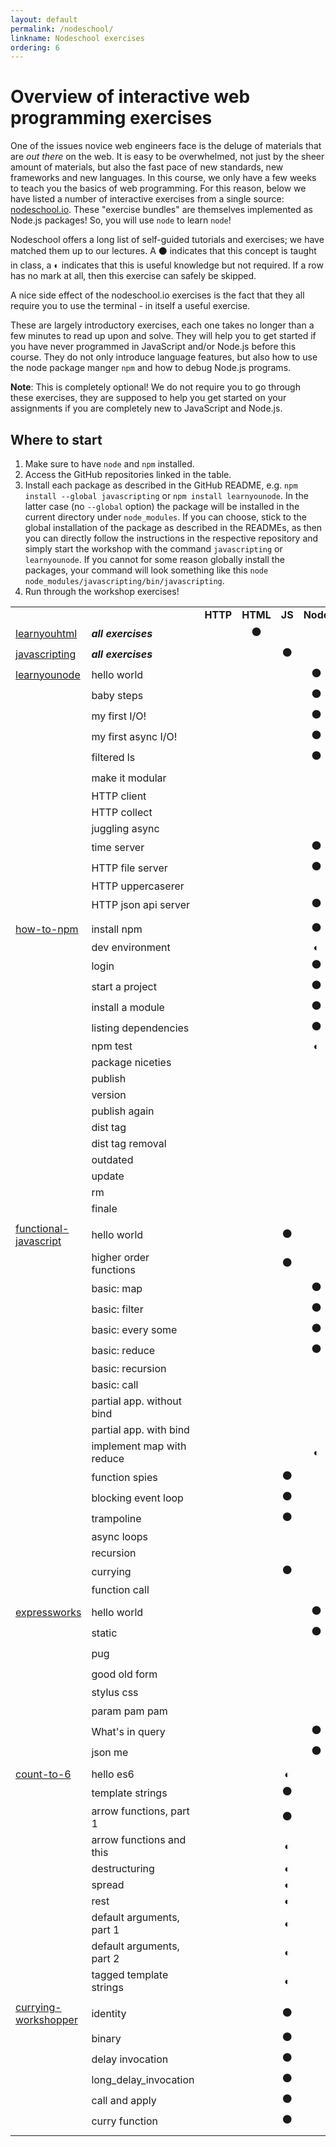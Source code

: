 ```yaml
---
layout: default
permalink: /nodeschool/
linkname: Nodeschool exercises
ordering: 6
---
```


# Overview of interactive web programming exercises

One of the issues novice web engineers face is the deluge of materials that are *out there* on the web. It is easy to be overwhelmed, not just by the sheer amount of materials, but also the fast pace of new standards, new frameworks and new languages. In this course, we only have a few weeks to teach you the basics of web programming. For this reason, below we have listed a number of interactive exercises from a single source: [nodeschool.io](https://nodeschool.io/). These "exercise bundles" are themselves implemented as Node.js packages! So, you will use `node` to learn `node`!

Nodeschool offers a long list of self-guided tutorials and exercises; we have matched them up to our lectures. A ⚫ indicates that this concept is taught in class, a ◐ indicates that this is useful knowledge but not required. If a row has no mark at all, then this exercise can safely be skipped.

A nice side effect of the nodeschool.io exercises is the fact that they all require you to use the terminal - in itself a useful exercise.

These are largely introductory exercises, each one takes no longer than a few minutes to read up upon and solve. They will help you to get started if you have never programmed in JavaScript and/or Node.js before this course. They do not only introduce language features, but also how to use the node package manger `npm` and how to debug Node.js programs.

**Note**: This is completely optional! We do not require you to go through these exercises, they are supposed to help you get started on your assignments if you are completely new to JavaScript and Node.js.


## Where to start

1. Make sure to have `node` and `npm` installed.
2. Access the GitHub repositories linked in the table.
3. Install each package as described in the GitHub README, e.g. `npm install --global javascripting` or `npm install learnyounode`. In the latter case (no `--global` option) the package will be installed in the current directory under `node_modules`. If you can choose, stick to the global installation of the package as described in the READMEs, as then you can directly follow the instructions in the respective repository and simply start the workshop with the command `javascripting` or `learnyounode`. If you cannot for some reason globally install the packages, your command will look something like this `node node_modules/javascripting/bin/javascripting`.
4. Run through the workshop exercises!

|                       |                           |        |         |              |           |       |              |                      |
|-----------------------|---------------------------|:--------:|:---------:|:--------------:|:-----------:|:-------:|:--------------:|:----------------------:|
|                       |                           | **HTTP** | **HTML** | **JS** | **Node** | **CSS** | **Node2** | **Sessions** |
| [learnyouhtml](https://github.com/denysdovhan/learnyouhtml)         | **_all exercises_**           |        | ⚫    |             |           |       |              |                      |
| [javascripting](https://www.github.com/sethvincent/javascripting)         | **_all exercises_**           |        |         | ⚫            |           |       |              |                      |
| [learnyounode](https://www.github.com/workshopper/learnyounode)          | hello world               |        |         |              | ⚫         |       |              |                      |
|                       | baby steps                |        |         |              | ⚫         |       |              |                      |
|                       | my first I/O!             |        |         |              | ⚫         |       |              |                      |
|                       | my first async I/O!       |        |         |              | ⚫         |       |              |                      |
|                       | filtered ls               |        |         |              | ⚫         |       |              |                      |
|                       | make it modular           |        |         |              |           |       | ⚫            |                      |
|                       | HTTP client               |        |         |              |           |       |              |                      |
|                       | HTTP collect              |        |         |              |           |       |              |                      |
|                       | juggling async            |        |         |              |           |       |              |                      |
|                       | time server               |        |         |              | ⚫         |       |              |                      |
|                       | HTTP file server          |        |         |              | ⚫         |       |              |                      |
|                       | HTTP uppercaserer         |        |         |              |           |       |              |                      |
|                       | HTTP json api server      |        |         |              | ⚫         |       |              |                      |
|                       |                           |        |         |              |           |       |              |                      |
| [how-to-npm](https://github.com/workshopper/how-to-npm)            | install npm               |        |         |              | ⚫         |       |              |                      |
|                       | dev environment           |        |         |              | ◐         |       |              |                      |
|                       | login                     |        |         |              | ⚫         |       |              |                      |
|                       | start a project           |        |         |              | ⚫         |       |              |                      |
|                       | install a module          |        |         |              | ⚫         |       |              |                      |
|                       | listing dependencies      |        |         |              | ⚫         |       |              |                      |
|                       | npm test                  |        |         |              | ◐         |       |              |                      |
|                       | package niceties          |        |         |              |           |       |              |                      |
|                       | publish                   |        |         |              |           |       |              |                      |
|                       | version                   |        |         |              |           |       |              |                      |
|                       | publish again             |        |         |              |           |       |              |                      |
|                       | dist tag                  |        |         |              |           |       |              |                      |
|                       | dist tag removal          |        |         |              |           |       |              |                      |
|                       | outdated                  |        |         |              |           |       |              |                      |
|                       | update                    |        |         |              |           |       |              |                      |
|                       | rm                        |        |         |              |           |       |              |                      |
|                       | finale                    |        |         |              |           |       |              |                      |
|                       |                           |        |         |              |           |       |              |                      |
| [functional-javascript](https://github.com/timoxley/functional-javascript-workshop) | hello world               |        |         | ⚫            |           |       |              |                      |
|                       | higher order functions    |        |         | ⚫            |           |       |              |                      |
|                       | basic: map                |        |         |              | ⚫         |       |              |                      |
|                       | basic: filter             |        |         |              | ⚫          |       |              |                      |
|                       | basic: every some             |        |         |              | ⚫          |       |              |                      |
|                       | basic: reduce             |        |         |              | ⚫          |       |              |                      |
|                       | basic: recursion          |        |         |              |           |       |              |                      |
|                       | basic: call               |        |         |              |           |       |              |                      |
|                       | partial app. without bind |        |         |              |           |       |              |                      |
|                       | partial app. with bind    |        |         |              |           |       |              |                      |
|                       | implement map with reduce |        |         |              | ◐          |       |              |                      |
|                       | function spies            |        |         | ⚫            |           |       |              |                      |
|                       | blocking event loop       |        |         | ⚫            |           |       |              |                      |
|                       | trampoline                |        |         | ⚫            |           |       |              |                      |
|                       | async loops               |        |         |              |           |       |              |                      |
|                       | recursion                 |        |         |              |           |       |              |                      |
|                       | currying                  |        |         | ⚫            |           |       |              |                      |
|                       | function call             |        |         |              |           |       |              |                      |
|                       |                           |        |         |              |           |       |              |                      |
| [expressworks](https://github.com/azat-co/expressworks)          | hello world               |        |         |              | ⚫         |       |              |                      |
|                       | static                    |        |         |              | ⚫         |       |              |                      |
|                       | pug                       |        |         |              |           |       | ⚫            |                      |
|                       | good old form             |        |         |              |           |       | ⚫            |                      |
|                       | stylus css                |        |         |              |           |       |              |                      |
|                       | param pam pam             |        |         |              |           |       | ⚫            |                      |
|                       | What's in query           |        |         |              | ⚫         |       |              |                      |
|                       | json me           |        |         |              | ⚫         |       |              |                      |
|                       |                           |        |         |              |           |       |              |                      |
| [count-to-6](https://github.com/domenic/count-to-6)            | hello es6                 |        |         | ◐            |           |       |              |                      |
|                       | template strings          |        |         | ⚫            |           |       |              |                      |
|                       | arrow functions, part 1   |        |         | ⚫            |           |       |              |                      |
|                       | arrow functions and this  |        |         | ◐            |           |       |              |                      |
|                       | destructuring             |        |         | ◐            |           |       |              |                      |
|                       | spread                    |        |         | ◐            |           |       |              |                      |
|                       | rest                      |        |         | ◐            |           |       |              |                      |
|                       | default arguments, part 1 |        |         | ◐            |           |       |              |                      |
|                       | default arguments, part 2 |        |         | ◐            |           |       |              |                      |
|                       | tagged template strings   |        |         | ◐            |           |       |              |                      |
|                       |                           |        |         |              |           |       |              |                      |
| [currying-workshopper](https://github.com/kishorsharma/currying-workshopper)  | identity                  |        |         | ⚫            |           |       |              |                      |
|                       | binary                    |        |         | ⚫            |           |       |              |                      |
|                       | delay invocation          |        |         | ⚫            |           |       |              |                      |
|                       | long_delay_invocation     |        |         | ⚫            |           |       |              |                      |
|                       | call and apply            |        |         | ⚫            |           |       |              |                      |
|                       | curry function            |        |         | ⚫            |           |       |              |                      |
|                       |                           |        |         |              |           |       |              |                      |
